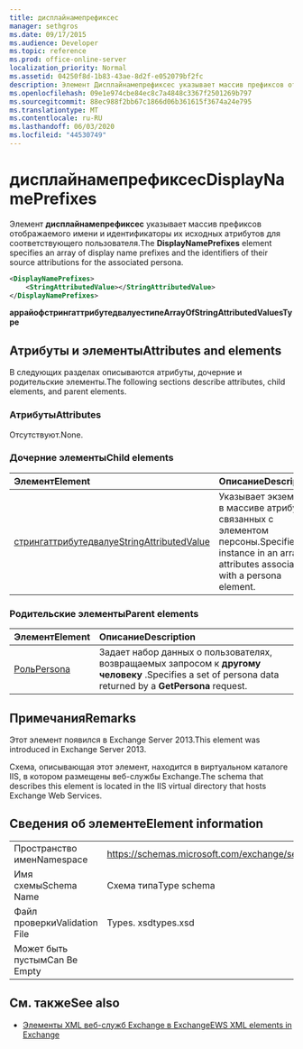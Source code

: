 ```yaml
---
title: дисплайнамепрефиксес
manager: sethgros
ms.date: 09/17/2015
ms.audience: Developer
ms.topic: reference
ms.prod: office-online-server
localization_priority: Normal
ms.assetid: 04250f8d-1b83-43ae-8d2f-e052079bf2fc
description: Элемент Дисплайнамепрефиксес указывает массив префиксов отображаемого имени и идентификаторы их исходных атрибутов для соответствующего пользователя.
ms.openlocfilehash: 09e1e974cbe84ec8c7a4848c3367f2501269b797
ms.sourcegitcommit: 88ec988f2bb67c1866d06b361615f3674a24e795
ms.translationtype: MT
ms.contentlocale: ru-RU
ms.lasthandoff: 06/03/2020
ms.locfileid: "44530749"
---
```

# <a name="displaynameprefixes"></a><span data-ttu-id="ade8b-103">дисплайнамепрефиксес</span><span class="sxs-lookup"><span data-stu-id="ade8b-103">DisplayNamePrefixes</span></span>

<span data-ttu-id="ade8b-104">Элемент **дисплайнамепрефиксес** указывает массив префиксов отображаемого имени и идентификаторы их исходных атрибутов для соответствующего пользователя.</span><span class="sxs-lookup"><span data-stu-id="ade8b-104">The **DisplayNamePrefixes** element specifies an array of display name prefixes and the identifiers of their source attributions for the associated persona.</span></span> 
  
```xml
<DisplayNamePrefixes>
    <StringAttributedValue></StringAttributedValue>
</DisplayNamePrefixes>
```

 <span data-ttu-id="ade8b-105">**аррайофстрингаттрибутедвалуестипе**</span><span class="sxs-lookup"><span data-stu-id="ade8b-105">**ArrayOfStringAttributedValuesType**</span></span>
## <a name="attributes-and-elements"></a><span data-ttu-id="ade8b-106">Атрибуты и элементы</span><span class="sxs-lookup"><span data-stu-id="ade8b-106">Attributes and elements</span></span>

<span data-ttu-id="ade8b-107">В следующих разделах описываются атрибуты, дочерние и родительские элементы.</span><span class="sxs-lookup"><span data-stu-id="ade8b-107">The following sections describe attributes, child elements, and parent elements.</span></span>
  
### <a name="attributes"></a><span data-ttu-id="ade8b-108">Атрибуты</span><span class="sxs-lookup"><span data-stu-id="ade8b-108">Attributes</span></span>

<span data-ttu-id="ade8b-109">Отсутствуют.</span><span class="sxs-lookup"><span data-stu-id="ade8b-109">None.</span></span>
  
### <a name="child-elements"></a><span data-ttu-id="ade8b-110">Дочерние элементы</span><span class="sxs-lookup"><span data-stu-id="ade8b-110">Child elements</span></span>

|<span data-ttu-id="ade8b-111">**Элемент**</span><span class="sxs-lookup"><span data-stu-id="ade8b-111">**Element**</span></span>|<span data-ttu-id="ade8b-112">**Описание**</span><span class="sxs-lookup"><span data-stu-id="ade8b-112">**Description**</span></span>|
|:-----|:-----|
|[<span data-ttu-id="ade8b-113">стрингаттрибутедвалуе</span><span class="sxs-lookup"><span data-stu-id="ade8b-113">StringAttributedValue</span></span>](stringattributedvalue.md) <br/> |<span data-ttu-id="ade8b-114">Указывает экземпляр в массиве атрибутов, связанных с элементом персоны.</span><span class="sxs-lookup"><span data-stu-id="ade8b-114">Specifies an instance in an array of attributes associated with a persona element.</span></span>  <br/> |
   
### <a name="parent-elements"></a><span data-ttu-id="ade8b-115">Родительские элементы</span><span class="sxs-lookup"><span data-stu-id="ade8b-115">Parent elements</span></span>

|<span data-ttu-id="ade8b-116">**Элемент**</span><span class="sxs-lookup"><span data-stu-id="ade8b-116">**Element**</span></span>|<span data-ttu-id="ade8b-117">**Описание**</span><span class="sxs-lookup"><span data-stu-id="ade8b-117">**Description**</span></span>|
|:-----|:-----|
|[<span data-ttu-id="ade8b-118">Роль</span><span class="sxs-lookup"><span data-stu-id="ade8b-118">Persona</span></span>](persona.md) <br/> |<span data-ttu-id="ade8b-119">Задает набор данных о пользователях, возвращаемых запросом к **другому человеку** .</span><span class="sxs-lookup"><span data-stu-id="ade8b-119">Specifies a set of persona data returned by a **GetPersona** request.</span></span>  <br/> |
   
## <a name="remarks"></a><span data-ttu-id="ade8b-120">Примечания</span><span class="sxs-lookup"><span data-stu-id="ade8b-120">Remarks</span></span>

<span data-ttu-id="ade8b-121">Этот элемент появился в Exchange Server 2013.</span><span class="sxs-lookup"><span data-stu-id="ade8b-121">This element was introduced in Exchange Server 2013.</span></span>
  
<span data-ttu-id="ade8b-122">Схема, описывающая этот элемент, находится в виртуальном каталоге IIS, в котором размещены веб-службы Exchange.</span><span class="sxs-lookup"><span data-stu-id="ade8b-122">The schema that describes this element is located in the IIS virtual directory that hosts Exchange Web Services.</span></span>
  
## <a name="element-information"></a><span data-ttu-id="ade8b-123">Сведения об элементе</span><span class="sxs-lookup"><span data-stu-id="ade8b-123">Element information</span></span>

|||
|:-----|:-----|
|<span data-ttu-id="ade8b-124">Пространство имен</span><span class="sxs-lookup"><span data-stu-id="ade8b-124">Namespace</span></span>  <br/> |https://schemas.microsoft.com/exchange/services/2006/types  <br/> |
|<span data-ttu-id="ade8b-125">Имя схемы</span><span class="sxs-lookup"><span data-stu-id="ade8b-125">Schema Name</span></span>  <br/> |<span data-ttu-id="ade8b-126">Схема типа</span><span class="sxs-lookup"><span data-stu-id="ade8b-126">Type schema</span></span>  <br/> |
|<span data-ttu-id="ade8b-127">Файл проверки</span><span class="sxs-lookup"><span data-stu-id="ade8b-127">Validation File</span></span>  <br/> |<span data-ttu-id="ade8b-128">Types. xsd</span><span class="sxs-lookup"><span data-stu-id="ade8b-128">types.xsd</span></span>  <br/> |
|<span data-ttu-id="ade8b-129">Может быть пустым</span><span class="sxs-lookup"><span data-stu-id="ade8b-129">Can Be Empty</span></span>  <br/> ||
   
## <a name="see-also"></a><span data-ttu-id="ade8b-130">См. также</span><span class="sxs-lookup"><span data-stu-id="ade8b-130">See also</span></span>

- [<span data-ttu-id="ade8b-131">Элементы XML веб-служб Exchange в Exchange</span><span class="sxs-lookup"><span data-stu-id="ade8b-131">EWS XML elements in Exchange</span></span>](ews-xml-elements-in-exchange.md)

